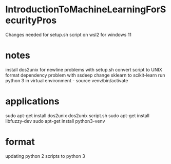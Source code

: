 # IntroductionToMachineLearningForSecurityPros
Changes needed for setup.sh script on wsl2 for windows 11
# notes
install dos2unix for newline problems with setup.sh
convert script to UNIX format
dependency problem with ssdeep
change sklearn to scikit-learn
run python 3 in virtual environment - source venv/bin/activate
# applications
sudo apt-get install dos2unix
dos2unix script.sh
sudo apt-get install libfuzzy-dev
sudo apt-get install python3-venv
# format
updating python 2 scripts to python 3